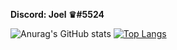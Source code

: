 **Discord: Joel ♛#5524** <br/>


![Anurag's GitHub stats](https://github-readme-stats.vercel.app/api?username=RadJaguar2005&show_icons=true&theme=radical)
[![Top Langs](https://github-readme-stats.vercel.app/api/top-langs/?username=RadJaguar2005&langs_count=8)](https://github.com/RadJaguar2005/github-readme-stats)
